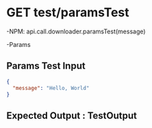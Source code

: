 # GET test/paramsTest

-NPM: api.call.downloader.paramsTest(message)

-Params
## Params Test Input
```json
{
  "message": "Hello, World"
}
```
					
## Expected Output : TestOutput

